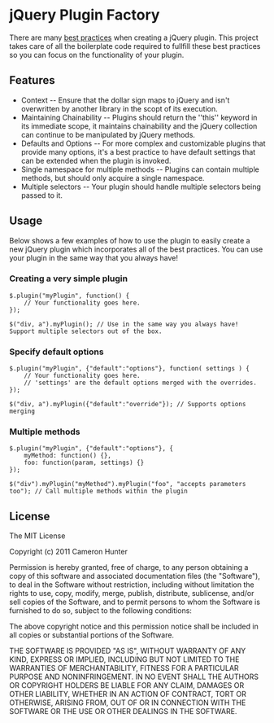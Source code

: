 jQuery Plugin Factory
=====================

There are many [best practices](http://docs.jquery.com/Plugins/Authoring) when creating a jQuery plugin. This project takes care of all the boilerplate code required to fullfill these best practices so you can focus on the functionality of your plugin. 

Features
--------

* Context -- Ensure that the dollar sign maps to jQuery and isn't overwritten by another library in the scopt of its execution.
* Maintaining Chainability -- Plugins should return the ''this'' keyword in its immediate scope, it maintains chainability and the jQuery collection can continue to be manipulated by jQuery methods.
* Defaults and Options -- For more complex and customizable plugins that provide many options, it's a best practice to have default settings that can be extended when the plugin is invoked.
* Single namespace for multiple methods -- Plugins can contain multiple methods, but should only acquire a single namespace.
* Multiple selectors -- Your plugin should handle multiple selectors being passed to it.

Usage
-----

Below shows a few examples of how to use the plugin to easily create a new jQuery plugin which incorporates all of the best practices. You can use your plugin in the same way that you always have!

### Creating a very simple plugin

    $.plugin("myPlugin", function() {
        // Your functionality goes here.
    });
    
    $("div, a").myPlugin(); // Use in the same way you always have! Support multiple selectors out of the box.

### Specify default options

    $.plugin("myPlugin", {"default":"options"}, function( settings ) {
        // Your functionality goes here.
        // 'settings' are the default options merged with the overrides.
    });
    
    $("div, a").myPlugin({"default":"override"}); // Supports options merging

### Multiple methods

    $.plugin("myPlugin", {"default":"options"}, {
        myMethod: function() {},
        foo: function(param, settings) {}
    });
    
    $("div").myPlugin("myMethod").myPlugin("foo", "accepts parameters too"); // Call multiple methods within the plugin

License
-------

The MIT License

Copyright (c) 2011 Cameron Hunter

Permission is hereby granted, free of charge, to any person obtaining a copy
of this software and associated documentation files (the "Software"), to deal
in the Software without restriction, including without limitation the rights
to use, copy, modify, merge, publish, distribute, sublicense, and/or sell
copies of the Software, and to permit persons to whom the Software is
furnished to do so, subject to the following conditions:

The above copyright notice and this permission notice shall be included in
all copies or substantial portions of the Software.

THE SOFTWARE IS PROVIDED "AS IS", WITHOUT WARRANTY OF ANY KIND, EXPRESS OR
IMPLIED, INCLUDING BUT NOT LIMITED TO THE WARRANTIES OF MERCHANTABILITY,
FITNESS FOR A PARTICULAR PURPOSE AND NONINFRINGEMENT. IN NO EVENT SHALL THE
AUTHORS OR COPYRIGHT HOLDERS BE LIABLE FOR ANY CLAIM, DAMAGES OR OTHER
LIABILITY, WHETHER IN AN ACTION OF CONTRACT, TORT OR OTHERWISE, ARISING FROM,
OUT OF OR IN CONNECTION WITH THE SOFTWARE OR THE USE OR OTHER DEALINGS IN
THE SOFTWARE.
